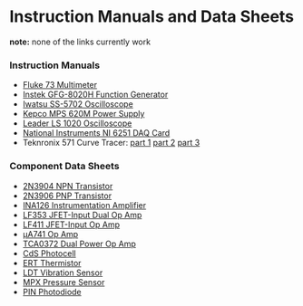 # Instruction Manuals and Data Sheets

**note:** none of the links currently work

### Instruction Manuals

* [Fluke 73 Multimeter](../data_sheets/73iii___iseng0000.pdf)
* [Instek GFG-8020H Function Generator](../data_sheets/gfg8020h.pdf)
* [Iwatsu SS-5702 Oscilloscope](../data_sheets/ss5702.pdf)
* [Kepco MPS 620M Power Supply](../data_sheets/mps620m.pdf)
* [Leader LS 1020 Oscilloscope](../data_sheets/ls1020.pdf)
* [National Instruments NI 6251 DAQ Card](../data_sheets/625x.pdf)
* Teknronix 571 Curve Tracer: [part 1](../data_sheets/tek571a.pdf)
    [part 2](../data_sheets/tek571b.pdf) [part 3](../data_sheets/tek571c.pdf)

### Component Data Sheets

* [2N3904 NPN Transistor](../data_sheets/2N3904.pdf)
* [2N3906 PNP Transistor](../data_sheets/2N3906.pdf)
* [INA126 Instrumentation Amplifier](../data_sheets/ina126.pdf)
* [LF353 JFET-Input Dual Op Amp](../data_sheets/LF353.pdf)
* [LF411 JFET-Input Op Amp](../data_sheets/LF411.pdf)
* [µA741 Op Amp](../data_sheets/741.pdf)
* [TCA0372 Dual Power Op Amp](../data_sheets/TCA0372-D.pdf)
* [CdS Photocell](../data_sheets/PDV-P9001.pdf)
* [ERT Thermistor](../data_sheets/ertd.pdf)
* [LDT Vibration Sensor](../data_sheets/LDT0.pdf)
* [MPX Pressure Sensor](../data_sheets/MPX2010.pdf)
* [PIN Photodiode](../data_sheets/SHE00042BED.pdf)

